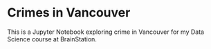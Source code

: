 # Crimes in Vancouver
This is a Jupyter Notebook exploring crime in Vancouver for my Data Science course at BrainStation.
